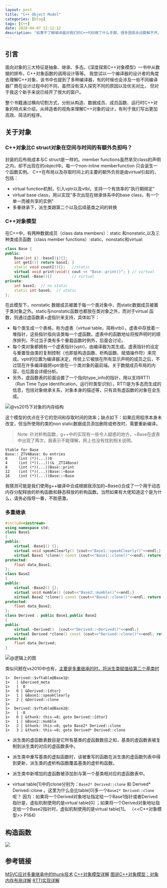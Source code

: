 ```yaml
---
layout: post
title: "C++ Object Model"
categories: [blog]
tags: [C++]
date: 2020-04-07 12:12:12
description: "如果不了解编译器对我们的C++代码做了什么手脚，很多困惑永远都解不开。"
---
```


## 引言
面向对象的三大特征是抽象、继承、多态。《深度探索C++对象模型》一书中从数据的排布，C++对象函数的调用设计等等。
我尝试以一个编译器的设计者的角度去理解C++对象，该书中也提到了多种编译器，有的时候也会涉及一些不同编译器厂商在设计过程中的不同，虽然没有深入探究不同的原因以及优劣对比，
但对于我这个新手来说已经开了很大的窗户。

整个书籍通过横向切割方式，分别从构造、数据成员、成员函数、运行时C++对象的特点来介绍，从缔造者的视角来理解C++对象的设计，有利于我们写出更加高效、简洁的程序。

## 关于对象
### C++对象比C struct对象在空间与时间的有额外负担吗？
 封装的后布局成本与C struct是一样的。member functions虽然旱灾class的声明之内，却不出现在的object中。每一个non-inline memberfunction 只会诞生一个函数实例。
   C++在布局以及存取时间上的主要的额外负担是由virtual引起的，包括：
* virtual function机制，引入vptr以及vtbl，支持一个有效率的"执行期绑定"
* virtual base class，用以实现"多次出现在继承体系中的base class，有一个单一而被共享的实例"
* 多重继承下，派生类跟第二个以及后续基类之间的转换

### C++对象模型

在C++中，有两种数据成员（class data members）：static 和nonstatic,以及三种类成员函数（class member functions）:static、nonstatic和virtual:
```cpp
class Base {
public:
    Base(int i) :baseI(i){};    
    int getI(){ return baseI; } 
    static void countI(){};   //static
    virtual void print(void){ cout << "Base::print()"; } // virtual
    virtual ~Base(){}         // virtual
private:
    int baseI;  // no static 
    static int baseS;  // static
};
```

在此模型下，nonstatic 数据成员被置于每一个类对象中，而static数据成员被置于类对象之外。static与nonstatic函数也都放在类对象之外，而对于virtual 函数，则通过虚函数表+虚指针来支持，具体如下：
- 每个类生成一个表格，称为虚表（virtual table，简称vtbl）。虚表中存放着一堆指针，这些指针指向该类每一个虚函数。虚表中的函数地址将按声明时的顺序排列，不过当子类有多个重载函数时例外，后面会讨论。
- 每个类对象都拥有一个虚表指针(vptr)，由编译器为其生成。虚表指针的设定与重置皆由类的复制控制（也即是构造函数、析构函数、赋值操作符）来完成。vptr的位置为编译器决定，传统上它被放在所有显示声明的成员之后，不过现在许多编译器把vptr放在一个类对象的最前端。关于数据成员布局的内容，在后面会详细分析。
- 另外，虚函数表的前面设置了一个指向type_info的指针，用以支持RTTI（Run Time Type Identification，运行时类型识别）。RTTI是为多态而生成的信息，包括对象继承关系，对象本身的描述等，只有具有虚函数的对象在会生成。

![@vs2015下对象的内存结构](https://cwlseu.github.io/images/gcc/cppobjmodel_1.png)

这个模型的优点在于它的空间和存取时间的效率；缺点如下：如果应用程序本身未改变，但当所使用的类的non static数据成员添加删除或修改时，需要重新编译。

> Note: 针对析构函数，g++中的实现有一些令人疑惑的地方，~Base在虚表中出现了两次，我表示不能理解，网上也没有找到相关说明。
> 
    Vtable for Base
    Base::_ZTV4Base: 6u entries
    0     (int (*)(...))0
    4     (int (*)(...))(& _ZTI4Base)
    8     (int (*)(...))Base::print
    12    (int (*)(...))Base::~Base
    16    (int (*)(...))Base::~Base

我猜测可能是我们使用g++编译中合成根据我添加的~Base()合成了一个用于动态内存分配释放的析构函数和静态释放的析构函数。当然如果有大佬知道这个是为什么，请务必指导一番，不胜感激。

### 多重继承

```cpp
#include<iostream>
using namespace std;
class Base1
{
public:
	virtual ~Base1() {};
	virtual void speakClearly() {cout<<"Base1::speakClearly()"<<endl;}
	virtual Base1 *clone() const {cout<<"Base1::clone()"<<endl; return new Base1;}
protected:
	float data_Base1;
};
class Base2
{
public:
	virtual ~Base2() {};
	virtual void mumble() {cout<<"Base2::mumble()"<<endl;}
	virtual Base2 *clone() const {cout<<"Base2::clone()"<<endl; return new Base2;}
protected:
	float data_Base2;
};
class Derived : public Base1,public Base2
{
public:
	virtual ~Derived()  {cout<<"Derived::~Derived()"<<endl;}
	virtual Derived *clone() const {cout<<"Derived::clone()"<<endl; return new Derived;}
protected:
	float data_Derived;
}
```

![@逻辑上的图](https://cwlseu.github.io/images/gcc/multi-inherited.png)

类似问题在vs2010中也有，[主要是多重继承的时，将派生类赋值给第二个基类时](https://blog.csdn.net/Microsues/article/details/6452249?depth_1-utm_source=distribute.pc_relevant.none-task-blog-OPENSEARCH-1&utm_source=distribute.pc_relevant.none-task-blog-OPENSEARCH-1)

```
1>  Derived::$vftable@Base1@:
1>   | &Derived_meta
1>   |  0
1>   0 | &Derived::{dtor}
1>   1 | &Base1::speakClearly
1>   2 | &Derived::clone
1>  
1>  Derived::$vftable@Base2@:
1>   | -8
1>   0 | &thunk: this-=8; goto Derived::{dtor}
1>   1 | &Base2::mumble
1>   2 | &thunk: this-=8; goto Base2* Derived::clone
1>   3 | &thunk: this-=8; goto Derived* Derived::clone
```

* 派生类的虚函数表数目是它所有基类的虚函数数目之和，基类的虚函数表被复制到派生类的对应的虚函数表中。

* 派生类中重写基类的虚拟函数时，该被重写的函数在派生类的虚函数列表中得到更新，派生类的虚析构函数覆盖基类的虚析构函数。

* 派生类中新增加的虚函数被添加到与第一个基类相对应的虚函数表中。

* virtual table[1]中的clone分别为：`Base2* Derived::clone` 和 Derived* Derived::clone 。这里为什么会比table[0]多一个`Base2* Derived::clone`呢？
因为：如果将一个Derived对象地址指定给一个Base1指针或者Derived指针是，虚拟机制使用的是virtual table[0] ；如果将一个Derived对象地址指定给一个Base2指针时，虚拟机制使用的是virtual table[1]。 （<<C++对象模型>> P164)


<!-- 1. "指针的类型"会教导编译器如何解释某个特定地址中的内存内容以及其大小（void*指针只能够持有一个地址，而不能通过它操作所指向的object）
2. C++通过class的pointers和references来支持多态，付出的代价就是额外的间接性。它们之所以支持多态是因为它们并不引发内存中任何"与类型有关的内存委托操作(type-dependent commitment)"，会受到改变的，只有他们所指向的内存的"大小和内容的解释方式"而已。
 -->

## 构造函数

![](https://cwlseu.github.io/images/gcc/ctor.png)

## 参考链接

[MSVC应对多重继承中的thunk技术](https://docs.microsoft.com/zh-cn/archive/blogs/zhanli/c-tips-adjustor-thunk-what-is-it-why-and-how-it-works)
[C++对象模型详解](https://www.cnblogs.com/tgycoder/p/5426628.html)
[图说C++对象模型：对象内存布局详解](https://www.cnblogs.com/QG-whz/p/4909359.html)
[RTTI实现详解](https://blog.csdn.net/heyuhang112/article/details/41982929)